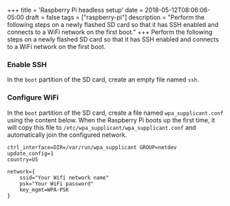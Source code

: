 +++
title = 'Raspberry Pi headless setup'
date = 2018-05-12T08:06:06-05:00
draft = false
tags = ["raspberry-pi"]
description = "Perform the following steps on a newly flashed SD card so that it has SSH enabled and connects to a WiFi network on the first boot."
+++
Perform the following steps on a newly flashed SD card so that it has SSH enabled and connects to a WiFi network on the first boot.

### Enable SSH

In the `boot` partition of the SD card, create an empty file named `ssh`.

### Configure WiFi

In the `boot` partition of the SD card, create a file named `wpa_supplicant.conf` using the content below. When the Raspberry Pi boots up the first time, it will copy this file to `/etc/wpa_supplicant/wpa_supplicant.conf` and automatically join the configured network.

```
ctrl_interface=DIR=/var/run/wpa_supplicant GROUP=netdev
update_config=1
country=US

network={
    ssid="Your Wifi network name"
    psk="Your WiFi password"
    key_mgmt=WPA-PSK
}
```
